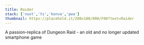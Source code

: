 ```yaml
---
title: Raider
stack: ['nuxt','ts','konva','pwa']
thumbnail: https://placehold.it/200x100/000/F00?text=Raider
---
```


A passion-replica of Dungeon Raid - an old and no longer updated smartphone game
<!--more-->

